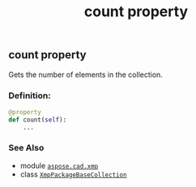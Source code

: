 ﻿---
title: count property
second_title: Aspose.CAD for Python via .NET API References
description: 
type: docs
weight: 80
url: /aspose.cad.xmp/xmppackagebasecollection/count/
is_root: false
---

## count property


Gets the number of elements in the collection.
### Definition:
```python
@property
def count(self):
    ...
```

### See Also
* module [`aspose.cad.xmp`](../../)
* class [`XmpPackageBaseCollection`](/cad/python-net/aspose.cad.xmp/xmppackagebasecollection)
